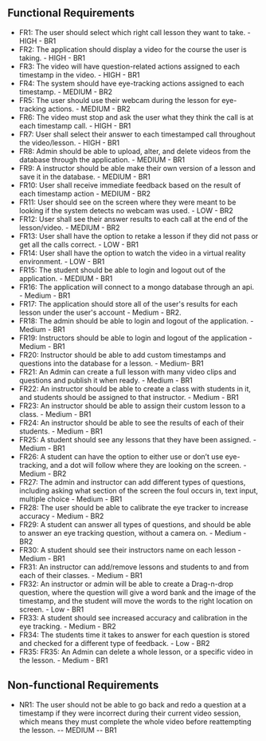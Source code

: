 ## Functional Requirements
- FR1: The user should select which right call lesson they want to take. - HIGH - BR1
- FR2: The application should display a video for the course the user is taking. - HIGH - BR1
- FR3: The video will have question-related actions assigned to each timestamp in the video. - HIGH - BR1
- FR4: The system should have eye-tracking actions assigned to each timestamp. - MEDIUM - BR2
- FR5: The user should use their webcam during the lesson for eye-tracking actions. - MEDIUM - BR2
- FR6: The video must stop and ask the user what they think the call is at each timestamp call. - HIGH - BR1
- FR7: User shall select their answer to each timestamped call throughout the video/lesson. - HIGH - BR1
- FR8: Admin should be able to upload, alter, and delete videos from the database through the application. - MEDIUM - BR1
- FR9: A instructor should be able make their own version of a lesson and save it in the database. - MEDIUM - BR1
- FR10: User shall receive immediate feedback based on the result of each timestamp action - MEDIUM - BR2
- FR11: User should see on the screen where they were meant to be looking if the system detects no webcam was used. - LOW - 
  BR2
- FR12: User shall see their answer results to each call at the end of the lesson/video. - MEDIUM - BR2
- FR13: User shall have the option to retake a lesson if they did not pass or get all the calls correct. - LOW - BR1
- FR14: User shall have the option to watch the video in a virtual reality environment. - LOW - BR1
- FR15: The student should be able to login and logout out of the application. - MEDIUM - BR1
- FR16: The application will connect to a mongo database through an api. - Medium - BR1
- FR17: The application should store all of the user's results for each lesson under the user's account - Medium - BR2.
- FR18: The admin should be able to login and logout of the application. - Medium - BR1
- FR19: Instructors should be able to login and logout of the application - Medium - BR1
- FR20: Instructor should be able to add custom timestamps and questions into the database for a lesson. - Medium- BR1
- FR21: An Admin can create a full lesson with many video clips and questions and publish it when ready. - Medium - BR1
- FR22: An instructor should be able to create a class with students in it, and students should be assigned to that instructor. - Medium - BR1
- FR23: An instructor should be able to assign their custom lesson to a class. - Medium - BR1
- FR24: An instructor should be able to see the results of each of their students. - Medium - BR1
- FR25: A student should see any lessons that they have been assigned. - Medium - BR1
- FR26: A student can have the option to either use or don’t use eye-tracking, and a dot will follow where they are looking on the screen. - Medium - BR2
- FR27: The admin and instructor can add different types of questions, including asking what section of the screen the foul occurs in, text input, multiple choice - Medium - BR1
- FR28: The user should be able to calibrate the eye tracker to increase accuracy - Medium - BR2
- FR29: A student can answer all types of questions, and should be able to answer an eye tracking question, without a camera on. - Medium - BR2
- FR30: A student should see their instructors name on each lesson - Medium - BR1
- FR31: An instructor can add/remove lessons and students to and from each of their classes. - Medium - BR1
- FR32: An instructor or admin will be able to create a Drag-n-drop question, where the question will give a word bank and the image of the timestamp, and the student will move the words to the right location on screen. - Low - BR1
- FR33: A student should see increased accuracy and calibration in the eye tracking. - Medium - BR2
- FR34: The students time it takes to answer for each question is stored and checked for a different type of feedback. - Low - BR2
- FR35: FR35: An Admin can delete a whole lesson, or a specific video in the lesson. - Medium - BR1







## Non-functional Requirements
- NR1: The user should not be able to go back and redo a question at a timestamp if they were incorrect during their current video session, which means they must complete the whole video before reattempting the lesson. -- MEDIUM -- BR1